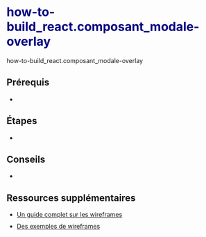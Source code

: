 
  <style>
    h1 {
      color: navy;
    }
    li {
      margin-bottom: 10px;
    }
  </style>
  # how-to-build_react.composant_modale-overlay

  how-to-build_react.composant_modale-overlay

  ## Prérequis

  - 

  ## Étapes

  - 

  ## Conseils

  - 

  ## Ressources supplémentaires

  - [Un guide complet sur les wireframes](https://www.wireframing.fr/)
  - [Des exemples de wireframes](https://wireframe.fr/exemples/)
  